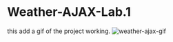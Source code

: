# Weather-AJAX-Lab.1

this add a gif of the project working. 
![weather-ajax-gif](https://user-images.githubusercontent.com/110579112/207208191-5fca5063-0410-4f39-8b0b-6ba04f252b07.gif)

